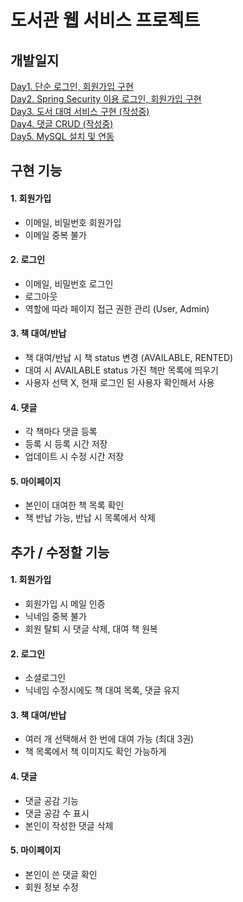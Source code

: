 # 도서관 웹 서비스 프로젝트

## 개발일지

[Day1. 단순 로그인, 회원가입 구현](https://github.com/Seoha-Yoon/library/blob/main/개발일지/도서관_day1.md)  
[Day2. Spring Security 이용 로그인, 회원가입 구현](https://github.com/Seoha-Yoon/library/blob/main/개발일지/도서관_day2.md)  
[Day3. 도서 대여 서비스 구현 (작성중)](https://github.com/Seoha-Yoon/library/blob/main/개발일지/도서관_day3.md)  
[Day4. 댓글 CRUD (작성중)](https://github.com/Seoha-Yoon/library/blob/main/개발일지/도서관_day4.md)  
[Day5. MySQL 설치 및 연동](https://github.com/Seoha-Yoon/library/blob/main/개발일지/도서관_day5.md)  

## 구현 기능

#### 1. 회원가입

- 이메일, 비밀번호 회원가입
- 이메일 중복 불가

#### 2. 로그인

- 이메일, 비밀번호 로그인
- 로그아웃
- 역할에 따라 페이지 접근 권한 관리 (User, Admin)

#### 3. 책 대여/반납

- 책 대여/반납 시 책 status 변경 (AVAILABLE, RENTED)
- 대여 시 AVAILABLE status 가진 책만 목록에 띄우기
- 사용자 선택 X, 현재 로그인 된 사용자 확인해서 사용

#### 4. 댓글

- 각 책마다 댓글 등록
- 등록 시 등록 시간 저장
- 업데이트 시 수정 시간 저장

#### 5. 마이페이지

- 본인이 대여한 책 목록 확인
- 책 반납 가능, 반납 시 목록에서 삭제

## 추가 / 수정할 기능

#### 1. 회원가입

- 회원가입 시 메일 인증
- 닉네임 중복 불가
- 회원 탈퇴 시 댓글 삭제, 대여 책 원복

#### 2. 로그인

- 소셜로그인
- 닉네임 수정시에도 책 대여 목록, 댓글 유지

#### 3. 책 대여/반납

- 여러 개 선택해서 한 번에 대여 가능 (최대 3권)
- 책 목록에서 책 이미지도 확인 가능하게

#### 4. 댓글

- 댓글 공감 기능
- 댓글 공감 수 표시
- 본인이 작성한 댓글 삭제

#### 5. 마이페이지

- 본인이 쓴 댓글 확인
- 회원 정보 수정

